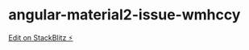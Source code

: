 # angular-material2-issue-wmhccy

[Edit on StackBlitz ⚡️](https://stackblitz.com/edit/angular-material2-issue-wmhccy)